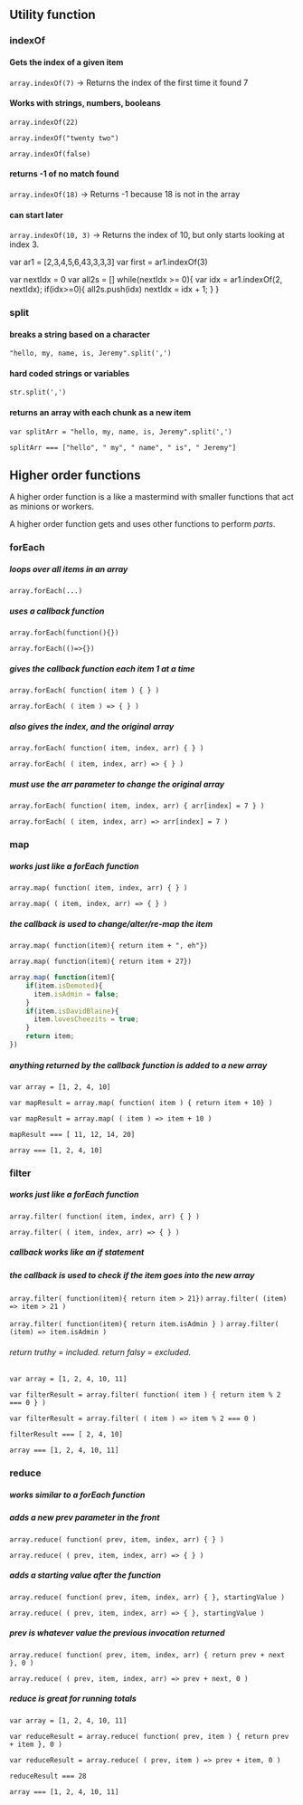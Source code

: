 
## Utility function

### indexOf

#### Gets the index of a given item
`array.indexOf(7)` -> Returns the index of the first time it found 7
#### Works with strings, numbers, booleans
`array.indexOf(22)`

`array.indexOf("twenty two")`

`array.indexOf(false)`
#### returns -1 of no match found
`array.indexOf(18)` -> Returns -1 because 18 is not in the array
#### can start later
`array.indexOf(10, 3)` -> Returns the index of 10, but only starts looking at index 3.

var ar1 = [2,3,4,5,6,43,3,3,3]
var first = ar1.indexOf(3) 

var nextIdx = 0
var all2s = []
while(nextIdx >= 0){
  var idx = ar1.indexOf(2, nextIdx);
  if(idx>=0){
    all2s.push(idx)
    nextIdx = idx + 1;
  }
}
### split

#### breaks a string based on a character
`"hello, my, name, is, Jeremy".split(',')`

#### hard coded strings or variables
`str.split(',')`

#### returns an array with each chunk as a new item
`var splitArr = "hello, my, name, is, Jeremy".split(',')`

`splitArr === ["hello", " my", " name", " is", " Jeremy"]`

## Higher order functions

A higher order function is a like a mastermind with smaller functions that act as minions or workers.

A higher order function gets and uses other functions to perform *parts*.

### forEach

##### loops over all items in an array
`array.forEach(...)`
##### uses a callback function
`array.forEach(function(){})`

`array.forEach(()=>{})`

##### gives the callback function each item 1 at a time
`array.forEach( function( item ) { } )`

`array.forEach( ( item ) => { } )`

##### also gives the index, and the original array
`array.forEach( function( item, index, arr) { } )`

`array.forEach( ( item, index, arr) => { } )`

##### must use the arr parameter to change the original array
`array.forEach( function( item, index, arr) { arr[index] = 7 } )`

`array.forEach( ( item, index, arr) => arr[index] = 7 )`


### map

##### works just like a forEach function
`array.map( function( item, index, arr) { } )`

`array.map( ( item, index, arr) => { } )`

##### the callback is used to change/alter/re-map the item

`array.map( function(item){ return item + ", eh"})`

`array.map( function(item){ return item + 27})`
```js
array.map( function(item){ 
    if(item.isDemoted){
      item.isAdmin = false;
    }
    if(item.isDavidBlaine){
      item.lovesCheezits = true;
    }
    return item;
})
```

##### anything returned by the callback function is added to a new array

`var array = [1, 2, 4, 10]`

`var mapResult = array.map( function( item ) { return item + 10} )`

`var mapResult = array.map( ( item ) => item + 10 )`

`mapResult === [ 11, 12, 14, 20]`

`array === [1, 2, 4, 10]`

### filter

##### works just like a forEach function
`array.filter( function( item, index, arr) { } )`

`array.filter( ( item, index, arr) => { } )`
##### callback works like an if statement
##### the callback is used to check if the item goes into the new array


`array.filter( function(item){ return item > 21})`
`array.filter( (item) => item > 21 )`

`array.filter( function(item){ return item.isAdmin } )`
`array.filter( (item) => item.isAdmin )`

###### return truthy = included.  return falsy = excluded.

`var array = [1, 2, 4, 10, 11]`

`var filterResult = array.filter( function( item ) { return item % 2 === 0 } )`

`var filterResult = array.filter( ( item ) => item % 2 === 0 )`

`filterResult === [ 2, 4, 10]`

`array === [1, 2, 4, 10, 11]`

### reduce

##### works similar to a forEach function
##### adds a new prev parameter in the front
`array.reduce( function( prev, item, index, arr) { } )`

`array.reduce( ( prev, item, index, arr) => { } )`

##### adds a starting value after the function
`array.reduce( function( prev, item, index, arr) { }, startingValue )`

`array.reduce( ( prev, item, index, arr) => { }, startingValue )`

##### prev is whatever value the previous invocation returned

`array.reduce( function( prev, item, index, arr) { return prev + next }, 0 )`

`array.reduce( ( prev, item, index, arr) => prev + next, 0 )`

##### reduce is great for running totals

`var array = [1, 2, 4, 10, 11]`

`var reduceResult = array.reduce( function( prev, item ) { return prev + item }, 0 )`

`var reduceResult = array.reduce( ( prev, item ) => prev + item, 0 )`

`reduceResult === 28` 

`array === [1, 2, 4, 10, 11]`
